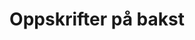 ---
layout: oppskriftsliste-kategori
title: 'Oppskrifter på bakst'
permalink: /oppskrifter/bakst/
---